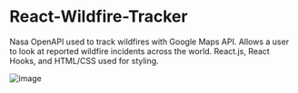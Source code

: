 # React-Wildfire-Tracker
Nasa OpenAPI used to track wildfires with Google Maps API.  Allows a user to look at reported wildfire incidents across the world. 
React.js, React Hooks, and HTML/CSS used for styling.


![image](https://user-images.githubusercontent.com/24422068/139947735-38778c46-043a-4faf-ab5a-49329a108d55.png)
